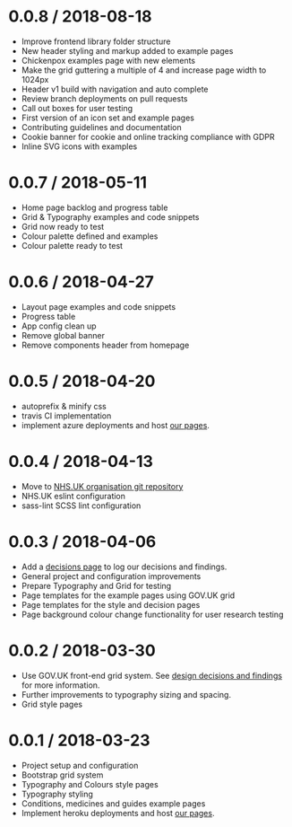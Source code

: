 0.0.8 / 2018-08-18
==================
- Improve frontend library folder structure
- New header styling and markup added to example pages
- Chickenpox examples page with new elements
- Make the grid guttering a multiple of 4 and increase page width to 1024px
- Header v1 build with navigation and auto complete
- Review branch deployments on pull requests
- Call out boxes for user testing
- First version of an icon set and example pages
- Contributing guidelines and documentation
- Cookie banner for cookie and online tracking compliance with GDPR
- Inline SVG icons with examples

0.0.7 / 2018-05-11
==================
- Home page backlog and progress table
- Grid & Typography examples and code snippets
- Grid now ready to test
- Colour palette defined and examples
- Colour palette ready to test

0.0.6 / 2018-04-27
==================
- Layout page examples and code snippets
- Progress table
- App config clean up
- Remove global banner
- Remove components header from homepage

0.0.5 / 2018-04-20
==================
- autoprefix & minify css
- travis CI implementation
- implement azure deployments and host <a href="https://nhsuk-redesign.azurewebsites.net/">our pages</a>.

0.0.4 / 2018-04-13
==================
- Move to <a href="https://github.com/nhsuk/frontend">NHS.UK organisation git repository</a>
- NHS.UK eslint configuration
- sass-lint SCSS lint configuration

0.0.3 / 2018-04-06
===================
- Add a <a href="https://nhsuk-redesign.azurewebsites.net/decisions">decisions page</a> to log our decisions and findings.
- General project and configuration improvements
- Prepare Typography and Grid for testing
- Page templates for the example pages using GOV.UK grid
- Page templates for the style and decision pages
- Page background colour change functionality for user research testing

0.0.2 / 2018-03-30
===================
- Use GOV.UK front-end grid system. See <a href="https://nhsuk-redesign.azurewebsites.net/decisions#grid">design decisions and findings</a> for more information.
- Further improvements to typography sizing and spacing.
- Grid style pages

0.0.1 / 2018-03-23
===================
- Project setup and configuration
- Bootstrap grid system
- Typography and Colours style pages
- Typography styling
- Conditions, medicines and guides example pages
- Implement heroku deployments and host <a href="https://nhsuk-redesign.azurewebsites.net/">our pages</a>.
